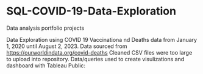# SQL-COVID-19-Data-Exploration
Data analysis portfolio projects

Data Exploration using COVID 19 Vaccinationa nd Deaths data from January 1, 2020 until August 2, 2023.
Data sourced from https://ourworldindata.org/covid-deaths
Cleaned CSV files were too large to upload into repository. 
Data/queries used to create visulizations and dashboard with Tableau Public: 
